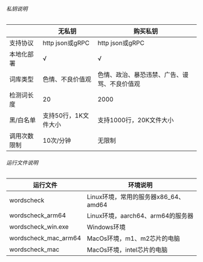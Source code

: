 ###### 私钥说明

|   | **无私钥**  | **购买私钥**  |
| ------------ | ------------ | ------------ |
|  支持协议 | http json或gRPC  | http json或gRPC  |
|  本地化部署 | √  | √  |
|  词库类型 | 色情、不良价值观  | 色情、政治、暴恐违禁、广告、谩骂、不良价值观  |
| 检测词长度  | 20  | 2000  |
|  黑/白名单 | 支持50行，1K文件大小  | 支持1000行，20K文件大小  |
| 调用次数限制 | 10次/分钟 | 无限制 |


###### 运行文件说明
| **运行文件**  | **环境说明**  |
| ------------ | ------------ |
| wordscheck | Linux环境，常用的服务器x86_64、amd64 |
| wordscheck_arm64 | Linux环境，aarch64、arm64的服务器 |
| wordscheck_win.exe | Windows环境 |
| wordscheck_mac_arm64 | MacOs环境，m1、m2芯片的电脑 |
| wordscheck_mac | MacOs环境，intel芯片的电脑 |
